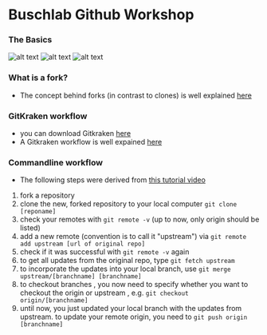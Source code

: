 # Buschlab Github Workshop

### The Basics


![alt text](https://github.com/remichel/fork_it_like_its_hot/blob/master/basics1.png)
![alt text](https://github.com/remichel/fork_it_like_its_hot/blob/master/basics2.png)
![alt text](https://github.com/remichel/fork_it_like_its_hot/blob/master/fork1.png)

### What is a fork?

- The concept behind forks (in contrast to clones) is well explained [here](https://www.youtube.com/watch?v=EAC6zUmgkgQ)

### GitKraken workflow

- you can download Gitkraken [here](https://www.gitkraken.com/)
- A Gitkraken workflow is well expained [here](https://www.youtube.com/watch?v=j_qpzND5yAg)

### Commandline workflow

- The following steps were derived from [this tutorial video](https://www.youtube.com/watch?v=deEYHVpE1c8&t=480s)

1. fork a repository
2. clone the new, forked repository to your local computer `git clone [reponame]`
3. check your remotes with `git remote -v` (up to now, only origin should be listed)
4. add a new remote (convention is to call it "upstream") via `git remote add upstream [url of original repo]`
5. check if it was successful with `git remote -v` again
6. to get all updates from the original repo, type `git fetch upstream`
7. to incorporate the updates into your local branch, use `git merge upstream/[branchname] [branchname]` 
8. to checkout branches , you now need to specify whether you want to checkout the origin or upstream , e.g. `git checkout origin/[branchname]`
9. until now, you just updated your local branch with the updates from upstream. to update your remote origin, you need to `git push origin [branchname]`

